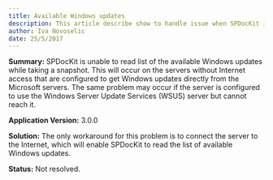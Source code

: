 ```yaml
---
title: Available Windows updates
description: This article describe show to handle issue when SPDocKit is unable to read list of available Windows updates.
author: Iva Novoselic  
date: 25/5/2017
---
```


__Summary:__ SPDocKit is unable to read list of the available Windows updates while taking a snapshot. This will occur on the servers without Internet access that are configured to get Windows updates directly from the Microsoft servers. The same problem may occur if the server is configured to use the Windows Server Update Services (WSUS) server but cannot reach it.

__Application Version:__ 3.0.0

__Solution:__ The only workaround for this problem is to connect the server to the Internet, which will enable SPDocKit to read the list of available Windows updates.

__Status:__ Not resolved.